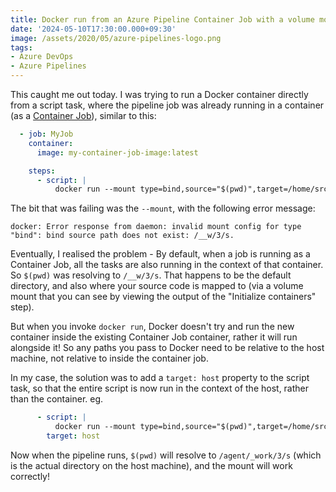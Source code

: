 ```yaml
---
title: Docker run from an Azure Pipeline Container Job with a volume mount
date: '2024-05-10T17:30:00.000+09:30'
image: /assets/2020/05/azure-pipelines-logo.png
tags:
- Azure DevOps
- Azure Pipelines
---
```


This caught me out today. I was trying to run a Docker container directly from a script task, where the pipeline job was already running in a container (as a [Container Job](https://learn.microsoft.com/azure/devops/pipelines/process/container-phases?view=azure-devops&WT.mc_id=DOP-MVP-5001655)), similar to this:

```yaml
  - job: MyJob
    container:
      image: my-container-job-image:latest

    steps:
      - script: |
          docker run --mount type=bind,source="$(pwd)",target=/home/src --rm -w /home/src my-container:latest
```

The bit that was failing was the `--mount`, with the following error message:

```text
docker: Error response from daemon: invalid mount config for type "bind": bind source path does not exist: /__w/3/s.
```

Eventually, I realised the problem - By default, when a job is running as a Container Job, all the tasks are also running in the context of that container. So `$(pwd)` was resolving to `/__w/3/s`. That happens to be the default directory, and also where your source code is mapped to (via a volume mount that you can see by viewing the output of the "Initialize containers" step).

But when you invoke `docker run`, Docker doesn't try and run the new container inside the existing Container Job container, rather it will run alongside it! So any paths you pass to Docker need to be relative to the host machine, not relative to inside the container job.

In my case, the solution was to add a `target: host` property to the script task, so that the entire script is now run in the context of the host, rather than the container. eg.

```yaml
      - script: |
          docker run --mount type=bind,source="$(pwd)",target=/home/src --rm -w /home/src my-container:latest
        target: host
```

Now when the pipeline runs, `$(pwd)` will resolve to `/agent/_work/3/s` (which is the actual directory on the host machine), and the mount will work correctly!
